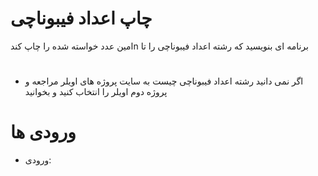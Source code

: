 #  چاپ اعداد فیبوناچی
امین عدد خواسته شده را چاپ کندn برنامه ای بنویسید که رشته اعداد فیبوناچی را تا 
#
- اگر نمی دانید رشته اعداد فیبوناچی چیست به سایت پروژه های اویلر مراجعه و پروژه دوم اویلر را انتخاب کنید و بخوانید
# ورودی ها 
- ورودی:



